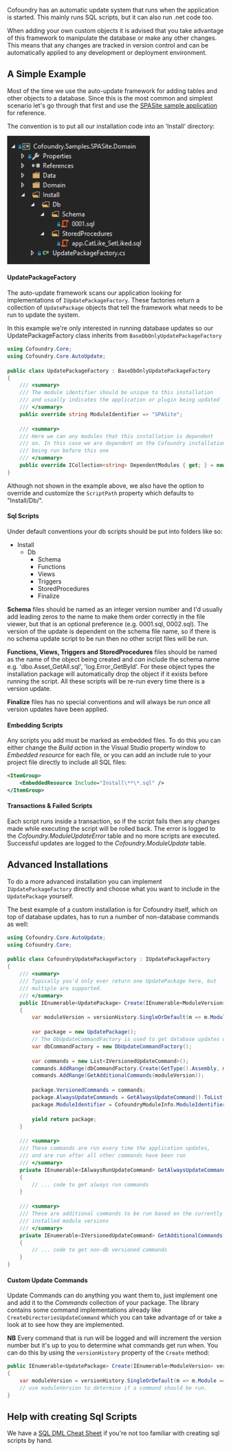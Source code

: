 ﻿Cofoundry has an automatic update system that runs when the application is started. This mainly runs SQL scripts, but it can also run .net code too.

When adding your own custom objects it is advised that you take advantage of this framework to manipulate the database or make any other changes. This means that any changes are tracked in version control and can be automatically applied to any development or deployment environment.

## A Simple Example

Most of the time we use the auto-update framework for adding tables and other objects to a database. Since this is the most common and simplest scenario let's go through that first and use the [SPASite sample application](https://github.com/cofoundry-cms/Cofoundry.Samples.SPASite) for reference.

The convention is to put all our installation code into an 'Install' directory:

![Auto-update folder structure](images/autoupdate-spasite-folders.png)

#### UpdatePackageFactory

The auto-update framework scans our application looking for implementations of `IUpdatePackageFactory`. These factories return a collection of `UpdatePackage` objects that tell the framework what needs to be run to update the system.

In this example we're only interested in running database updates so our UpdatePackageFactory class inherits from `BaseDbOnlyUpdatePackageFactory`

```csharp
using Cofoundry.Core;
using Cofoundry.Core.AutoUpdate;

public class UpdatePackageFactory : BaseDbOnlyUpdatePackageFactory
{
    /// <summary>
    /// The module identifier should be unique to this installation
    /// and usually indicates the application or plugin being updated
    /// </summary>
    public override string ModuleIdentifier => "SPASite";

    /// <summary>
    /// Here we can any modules that this installation is dependent
    /// on. In this case we are dependent on the Cofoundry installation
    /// being run before this one
    /// </summary>
    public override ICollection<string> DependentModules { get; } = new string[] { CofoundryModuleInfo.ModuleIdentifier };
}
```

Although not shown in the example above, we also have the option to override and customize the `ScriptPath` property which defaults to "Install/Db/".

#### Sql Scripts

Under default conventions your db scripts should be put into folders like so:

- Install
    - Db
        - Schema
        - Functions
        - Views
        - Triggers
        - StoredProcedures
        - Finalize

**Schema** files should be named as an integer version number and I'd usually add leading zeros to the name to make them order correctly in the file viewer, but that is an optional preference (e.g. 0001.sql, 0002.sql). The version of the update is dependent on the schema file name, so if there is no schema update script to be run then no other script files will be run.

**Functions, Views, Triggers and StoredProcedures** files should be named as the name of the object being created and *can* include the schema name e.g. 'dbo.Asset_GetAll.sql', 'log.Error_GetById'. For these object types the installation package will automatically drop the object if it exists before running the script. All these scripts will be re-run every time there is a version update. 

**Finalize** files has no special conventions and will always be run once all version updates have been applied.

#### Embedding Scripts

Any scripts you add must be marked as embedded files. To do this you can either change the *Build action* in the Visual Studio property window to *Embedded resource* for each file, or you can add an include rule to your project file directly to include all SQL files:

```xml
<ItemGroup>
    <EmbeddedResource Include="Install\**\*.sql" />
</ItemGroup>
```

#### Transactions & Failed Scripts

Each script runs inside a transaction, so if the script fails then any changes made while executing the script will be rolled back. The error is logged to the *Cofoundry.ModuleUpdateError* table and no more scripts are executed. Successful updates are logged to the *Cofoundry.ModuleUpdate* table.

## Advanced Installations

To do a more advanced installation you can implement `IUpdatePackageFactory` directly and choose what you want to include in the `UpdatePackage` yourself. 

The best example of a custom installation is for Cofoundry itself, which on top of database updates, has to run a number of non-database commands as well:

```csharp
using Cofoundry.Core.AutoUpdate;
using Cofoundry.Core;

public class CofoundryUpdatePackageFactory : IUpdatePackageFactory
{
    /// <summary>
    /// Typically you'd only ever return one UpdatePackage here, but
    /// multiple are supported.
    /// </summary>
    public IEnumerable<UpdatePackage> Create(IEnumerable<ModuleVersion> versionHistory)
    {
        var moduleVersion = versionHistory.SingleOrDefault(m => m.Module == CofoundryModuleInfo.ModuleIdentifier);

        var package = new UpdatePackage();
        // The DbUpdateCommandFactory is used to get database updates using the standard conventions
        var dbCommandFactory = new DbUpdateCommandFactory();

        var commands = new List<IVersionedUpdateCommand>();
        commands.AddRange(dbCommandFactory.Create(GetType().Assembly, moduleVersion));
        commands.AddRange(GetAdditionalCommands(moduleVersion));

        package.VersionedCommands = commands;
        package.AlwaysUpdateCommands = GetAlwaysUpdateCommand().ToList();
        package.ModuleIdentifier = CofoundryModuleInfo.ModuleIdentifier;

        yield return package;
    }

    /// <summary>
    /// These commands are run every time the application updates, 
    /// and are run after all other commands have been run
    /// </summary>
    private IEnumerable<IAlwaysRunUpdateCommand> GetAlwaysUpdateCommand()
    {
        // ... code to get always run commands
    }

    /// <summary>
    /// These are additional commands to be run based on the currently
    /// installed module versions
    /// </summary>
    private IEnumerable<IVersionedUpdateCommand> GetAdditionalCommands(ModuleVersion moduleVersion)
    {
        // ... code to get non-db versioned commands
    }
}
```

#### Custom Update Commands

Update Commands can do anything you want them to, just implement one and add it to the *Commands* collection of your package. The library contains some command implementations already like `CreateDirectoriesUpdateCommand` which you can take advantage of or take a look at to see how they are implemented.

**NB** Every command that is run will be logged and will increment the version number but it's up to you to determine what commands get run when. You can do this by using the `versionHistory` property of the `Create` method:

```csharp
public IEnumerable<UpdatePackage> Create(IEnumerable<ModuleVersion> versionHistory)
{
    var moduleVersion = versionHistory.SingleOrDefault(m => m.Module == ModuleInfo.ModuleCode);
    // use moduleVersion to determine if a command should be run.
}
```

## Help with creating Sql Scripts

We have a [SQL DML Cheat Sheet](/references/sql-dml-cheat-sheet) if you're not too familiar with creating sql scripts by hand.

